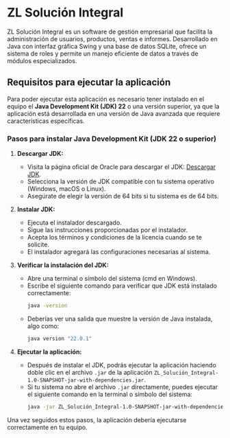 # ZL Solución Integral

ZL Solución Integral es un software de gestión empresarial que facilita la administración de usuarios, productos, ventas e informes. Desarrollado en Java con interfaz gráfica Swing y una base de datos SQLite, ofrece un sistema de roles y permite un manejo eficiente de datos a través de módulos especializados.

## Requisitos para ejecutar la aplicación

Para poder ejecutar esta aplicación es necesario tener instalado en el equipo el **Java Development Kit (JDK) 22** o una versión superior, ya que la aplicación está desarrollada en una versión de Java avanzada que requiere características específicas.

### Pasos para instalar Java Development Kit (JDK 22 o superior)

1. **Descargar JDK:**
   - Visita la página oficial de Oracle para descargar el JDK: [Descargar JDK](https://www.oracle.com/java/technologies/javase-jdk22-downloads.html).
   - Selecciona la versión de JDK compatible con tu sistema operativo (Windows, macOS o Linux).
   - Asegúrate de elegir la versión de 64 bits si tu sistema es de 64 bits.

2. **Instalar JDK:**
   - Ejecuta el instalador descargado.
   - Sigue las instrucciones proporcionadas por el instalador.
   - Acepta los términos y condiciones de la licencia cuando se te solicite.
   - El instalador agregará las configuraciones necesarias al sistema.

3. **Verificar la instalación del JDK:**
   - Abre una terminal o símbolo del sistema (cmd en Windows).
   - Escribe el siguiente comando para verificar que JDK está instalado correctamente:
     ```bash
     java -version
     ```
   - Deberías ver una salida que muestre la versión de Java instalada, algo como:
     ```bash
     java version "22.0.1"
     ```

4. **Ejecutar la aplicación:**
   - Después de instalar el JDK, podrás ejecutar la aplicación haciendo doble clic en el archivo `.jar` de la aplicación `ZL_Solución_Integral-1.0-SNAPSHOT-jar-with-dependencies.jar`.
   - Si tu sistema no abre el archivo `.jar` directamente, puedes ejecutar el siguiente comando en la terminal o símbolo del sistema:
     ```bash
     java -jar ZL_Solución_Integral-1.0-SNAPSHOT-jar-with-dependencies.jar
     ```

Una vez seguidos estos pasos, la aplicación debería ejecutarse correctamente en tu equipo.
